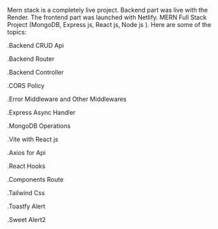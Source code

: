 Mern stack is a completely live project. Backend part was live with the Render. The frontend part was launched with Netlify.
MERN Full Stack Project (MongoDB, Express js, React js, Node js ). Here are some of the topics:

.Backend CRUD Api

.Backend Router

.Backend Controller

.CORS Policy

.Error Middleware and Other Middlewares

.Express Async Handler

.MongoDB Operations

.Vite with React js

.Axios for Api

.React Hooks

.Components Route

.Tailwind Css

.Toastfy Alert

.Sweet Alert2
